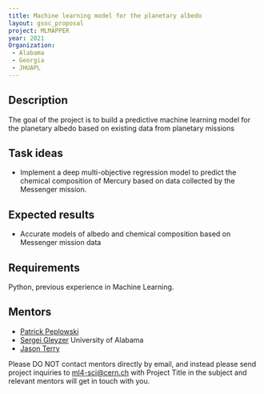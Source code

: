 ```yaml
---
title: Machine learning model for the planetary albedo
layout: gsoc_proposal
project: MLMAPPER
year: 2021
Organization:
 - Alabama
 - Georgia
 - JHUAPL
---
```


## Description

The goal of the project is to build a predictive machine learning model for the planetary albedo based on existing data from planetary missions

## Task ideas
  * Implement a deep multi-objective regression model to predict the chemical composition of Mercury based on data collected by the Messenger mission.

## Expected results
  * Accurate models of albedo and chemical composition based on Messenger mission data
   
## Requirements 
Python, previous experience in Machine Learning. 

## Mentors

  * [Patrick Peplowski](mailto:Patrick.Peplowski@jhuapl.edu)  
  * [Sergei Gleyzer](mailto:sergei@cern.ch) University of Alabama
  * [Jason Terry](mailto:jpterry@uga.edu)  
 
Please DO NOT contact mentors directly by email, and instead please send project inquiries to ml4-sci@cern.ch with Project Title in the subject and relevant mentors will get in touch with you. 
